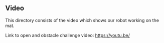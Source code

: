 ## Video

This directory consists of the video which shows our robot working on the mat.

Link to open and obstacle challenge video: https://youtu.be/
